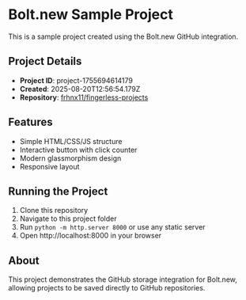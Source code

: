 # Bolt.new Sample Project

This is a sample project created using the Bolt.new GitHub integration.

## Project Details
- **Project ID**: project-1755694614179
- **Created**: 2025-08-20T12:56:54.179Z
- **Repository**: [frhnx11/fingerless-projects](https://github.com/frhnx11/fingerless-projects)

## Features
- Simple HTML/CSS/JS structure
- Interactive button with click counter
- Modern glassmorphism design
- Responsive layout

## Running the Project
1. Clone this repository
2. Navigate to this project folder
3. Run `python -m http.server 8000` or use any static server
4. Open http://localhost:8000 in your browser

## About
This project demonstrates the GitHub storage integration for Bolt.new, allowing projects to be saved directly to GitHub repositories.